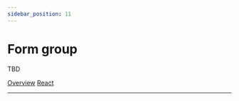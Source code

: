 ```yaml
---
sidebar_position: 11
---
```


# Form group

TBD

<a href='./index.md'> Overview</a>
<a href='./react.md'> React</a>
__________________________________________________________________________________